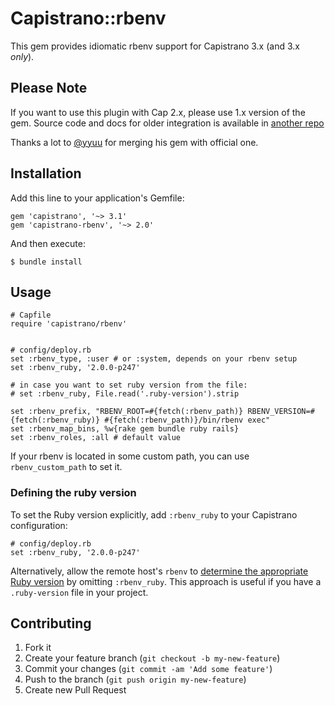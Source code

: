 # Capistrano::rbenv

This gem provides idiomatic rbenv support for Capistrano 3.x (and 3.x
*only*).

## Please Note

If you want to use this plugin with Cap 2.x, please use 1.x version of the gem.
Source code and docs for older integration is available in [another repo](https://github.com/yyuu/capistrano-rbenv)

Thanks a lot to [@yyuu](https://github.com/yyuu) for merging his gem with official one.

## Installation

Add this line to your application's Gemfile:

    gem 'capistrano', '~> 3.1'
    gem 'capistrano-rbenv', '~> 2.0'

And then execute:

    $ bundle install

## Usage

    # Capfile
    require 'capistrano/rbenv'


    # config/deploy.rb
    set :rbenv_type, :user # or :system, depends on your rbenv setup
    set :rbenv_ruby, '2.0.0-p247'

    # in case you want to set ruby version from the file:
    # set :rbenv_ruby, File.read('.ruby-version').strip

    set :rbenv_prefix, "RBENV_ROOT=#{fetch(:rbenv_path)} RBENV_VERSION=#{fetch(:rbenv_ruby)} #{fetch(:rbenv_path)}/bin/rbenv exec"
    set :rbenv_map_bins, %w{rake gem bundle ruby rails}
    set :rbenv_roles, :all # default value

If your rbenv is located in some custom path, you can use `rbenv_custom_path` to set it.

### Defining the ruby version

To set the Ruby version explicitly, add `:rbenv_ruby` to your Capistrano configuration:

    # config/deploy.rb
    set :rbenv_ruby, '2.0.0-p247'

Alternatively, allow the remote host's `rbenv` to [determine the appropriate Ruby version](https://github.com/rbenv/rbenv#choosing-the-ruby-version) by omitting `:rbenv_ruby`. This approach is useful if you have a `.ruby-version` file in your project.

## Contributing

1. Fork it
2. Create your feature branch (`git checkout -b my-new-feature`)
3. Commit your changes (`git commit -am 'Add some feature'`)
4. Push to the branch (`git push origin my-new-feature`)
5. Create new Pull Request
